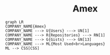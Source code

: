 <h1 align="center">Amex</h1>

```mermaid
graph LR
COMPANY_NAME{Amex}
COMPANY_NAME ---> U{Users} ---> UN[1]
COMPANY_NAME ---> R{Repositories} ---> RN[1]
COMPANY_NAME ---> G{Gists} ---> GN[13]
COMPANY_NAME ---> ML{Most Used<br>Languages}
ML --> CSS[CSS]
```
